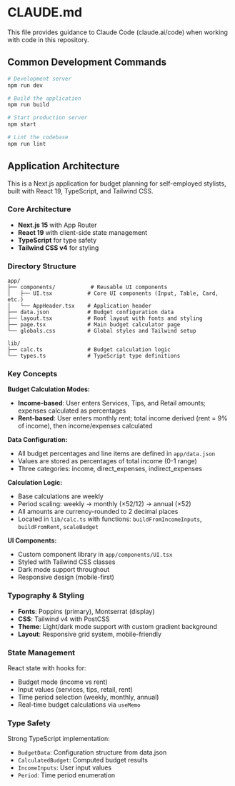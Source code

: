 # CLAUDE.md

This file provides guidance to Claude Code (claude.ai/code) when working with code in this repository.

## Common Development Commands

```bash
# Development server
npm run dev

# Build the application
npm run build

# Start production server
npm start

# Lint the codebase
npm run lint
```

## Application Architecture

This is a Next.js application for budget planning for self-employed stylists, built with React 19, TypeScript, and Tailwind CSS.

### Core Architecture

- **Next.js 15** with App Router
- **React 19** with client-side state management
- **TypeScript** for type safety
- **Tailwind CSS v4** for styling

### Directory Structure

```
app/
├── components/           # Reusable UI components
│   ├── UI.tsx           # Core UI components (Input, Table, Card, etc.)
│   └── AppHeader.tsx    # Application header
├── data.json            # Budget configuration data
├── layout.tsx           # Root layout with fonts and styling
├── page.tsx             # Main budget calculator page
└── globals.css          # Global styles and Tailwind setup

lib/
├── calc.ts              # Budget calculation logic
└── types.ts             # TypeScript type definitions
```

### Key Concepts

**Budget Calculation Modes:**
- **Income-based**: User enters Services, Tips, and Retail amounts; expenses calculated as percentages
- **Rent-based**: User enters monthly rent; total income derived (rent = 9% of income), then income/expenses calculated

**Data Configuration:**
- All budget percentages and line items are defined in `app/data.json`
- Values are stored as percentages of total income (0-1 range)
- Three categories: income, direct_expenses, indirect_expenses

**Calculation Logic:**
- Base calculations are weekly
- Period scaling: weekly → monthly (×52/12) → annual (×52)
- All amounts are currency-rounded to 2 decimal places
- Located in `lib/calc.ts` with functions: `buildFromIncomeInputs`, `buildFromRent`, `scaleBudget`

**UI Components:**
- Custom component library in `app/components/UI.tsx`
- Styled with Tailwind CSS classes
- Dark mode support throughout
- Responsive design (mobile-first)

### Typography & Styling

- **Fonts**: Poppins (primary), Montserrat (display)
- **CSS**: Tailwind v4 with PostCSS
- **Theme**: Light/dark mode support with custom gradient background
- **Layout**: Responsive grid system, mobile-friendly

### State Management

React state with hooks for:
- Budget mode (income vs rent)
- Input values (services, tips, retail, rent)
- Time period selection (weekly, monthly, annual)
- Real-time budget calculations via `useMemo`

### Type Safety

Strong TypeScript implementation:
- `BudgetData`: Configuration structure from data.json
- `CalculatedBudget`: Computed budget results
- `IncomeInputs`: User input values
- `Period`: Time period enumeration